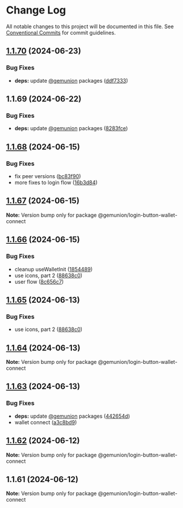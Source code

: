 # Change Log

All notable changes to this project will be documented in this file.
See [Conventional Commits](https://conventionalcommits.org) for commit guidelines.

## [1.1.70](https://github.com/gemunion/mui-packages/compare/@gemunion/login-button-wallet-connect@1.1.69...@gemunion/login-button-wallet-connect@1.1.70) (2024-06-23)

### Bug Fixes

- **deps:** update [@gemunion](https://github.com/gemunion) packages ([ddf7333](https://github.com/gemunion/mui-packages/commit/ddf7333d490df7bc33a1196acc337ed588a7f075))

## 1.1.69 (2024-06-22)

### Bug Fixes

- **deps:** update [@gemunion](https://github.com/gemunion) packages ([8283fce](https://github.com/gemunion/mui-packages/commit/8283fceb0a295fc851beb3ab731874dab786c07b))

## [1.1.68](https://github.com/gemunion/mui-packages/compare/@gemunion/login-button-wallet-connect@1.1.67...@gemunion/login-button-wallet-connect@1.1.68) (2024-06-15)

### Bug Fixes

- fix peer versions ([bc83f90](https://github.com/gemunion/mui-packages/commit/bc83f9062909456d3eef8181bf992e7eca015429))
- more fixes to login flow ([16b3d84](https://github.com/gemunion/mui-packages/commit/16b3d849a8d3050bb9b46c79d6c63774fe18dca1))

## [1.1.67](https://github.com/gemunion/mui-packages/compare/@gemunion/login-button-wallet-connect@1.1.66...@gemunion/login-button-wallet-connect@1.1.67) (2024-06-15)

**Note:** Version bump only for package @gemunion/login-button-wallet-connect

## [1.1.66](https://github.com/gemunion/mui-packages/compare/@gemunion/login-button-wallet-connect@1.1.65...@gemunion/login-button-wallet-connect@1.1.66) (2024-06-15)

### Bug Fixes

- cleanup useWalletInit ([1854489](https://github.com/gemunion/mui-packages/commit/185448971ad4fb58ef4544b6ded6841085d814c0))
- use icons, part 2 ([88638c0](https://github.com/gemunion/mui-packages/commit/88638c04b773eeb0be4c5ebc5be17b4641fb85fe))
- user flow ([8c656c7](https://github.com/gemunion/mui-packages/commit/8c656c72d61c8761aee44e783935dc2a911f1071))

## [1.1.65](https://github.com/gemunion/mui-packages/compare/@gemunion/login-button-wallet-connect@1.1.64...@gemunion/login-button-wallet-connect@1.1.65) (2024-06-13)

### Bug Fixes

- use icons, part 2 ([88638c0](https://github.com/gemunion/mui-packages/commit/88638c04b773eeb0be4c5ebc5be17b4641fb85fe))

## [1.1.64](https://github.com/gemunion/mui-packages/compare/@gemunion/login-button-wallet-connect@1.1.63...@gemunion/login-button-wallet-connect@1.1.64) (2024-06-13)

**Note:** Version bump only for package @gemunion/login-button-wallet-connect

## [1.1.63](https://github.com/gemunion/mui-packages/compare/@gemunion/login-button-wallet-connect@1.1.62...@gemunion/login-button-wallet-connect@1.1.63) (2024-06-13)

### Bug Fixes

- **deps:** update [@gemunion](https://github.com/gemunion) packages ([442654d](https://github.com/gemunion/mui-packages/commit/442654d06c754c31b953a87e86cb7d2d181bc0e9))
- wallet connect ([a3c8bd9](https://github.com/gemunion/mui-packages/commit/a3c8bd9ee816716443943583d9b16edaf91acabe))

## [1.1.62](https://github.com/gemunion/mui-packages/compare/@gemunion/login-button-wallet-connect@1.1.61...@gemunion/login-button-wallet-connect@1.1.62) (2024-06-12)

**Note:** Version bump only for package @gemunion/login-button-wallet-connect

## 1.1.61 (2024-06-12)

**Note:** Version bump only for package @gemunion/login-button-wallet-connect
